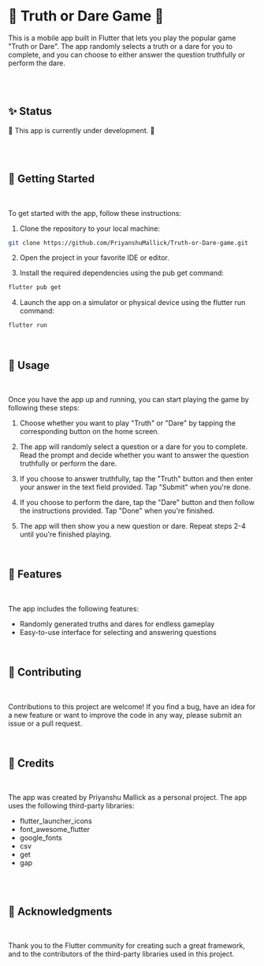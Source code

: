 # 🎲 Truth or Dare Game 🤫

This is a mobile app built in Flutter that lets you play the popular game "Truth or Dare". The app randomly selects a truth or a dare for you to complete, and you can choose to either answer the question truthfully or perform the dare.

<br/>
<br/>

## ✨ Status

🚧 This app is currently under development. 🚧

<br/>

<!-- ## 📱🎮 Installation

<br/>

To install the app, follow these instructions:

1. Download the executable file for your operating system from the [releases page](https://github.com/PriyanshuMallick/truth-or-dare-game/releases).

2. Double-click the downloaded file to install the app.

3. Launch the app. -->

<br/>

## 🚀 Getting Started

<br/>

To get started with the app, follow these instructions:

1. Clone the repository to your local machine:

```bash
git clone https://github.com/PriyanshuMallick/Truth-or-Dare-game.git
```

2. Open the project in your favorite IDE or editor.

3. Install the required dependencies using the pub get command:

```bash
flutter pub get
```

4. Launch the app on a simulator or physical device using the flutter run command:

```bash
flutter run
```

<br/>

## 🌟 Usage

<br/>

Once you have the app up and running, you can start playing the game by following these steps:

1. Choose whether you want to play "Truth" or "Dare" by tapping the corresponding button on the home screen.

2. The app will randomly select a question or a dare for you to complete. Read the prompt and decide whether you want to answer the question truthfully or perform the dare.

3. If you choose to answer truthfully, tap the "Truth" button and then enter your answer in the text field provided. Tap "Submit" when you're done.

4. If you choose to perform the dare, tap the "Dare" button and then follow the instructions provided. Tap "Done" when you're finished.

5. The app will then show you a new question or dare. Repeat steps 2-4 until you're finished playing.

<br/>

## 🎯 Features

<br/>

The app includes the following features:

- Randomly generated truths and dares for endless gameplay
- Easy-to-use interface for selecting and answering questions
<!-- - Score tracking to keep track of your progress -->

<br/>

## 🤝 Contributing

<br/>

Contributions to this project are welcome! If you find a bug, have an idea for a new feature or want to improve the code in any way, please submit an issue or a pull request.

<br/>

## 👏 Credits

<br/>

The app was created by Priyanshu Mallick as a personal project. The app uses the following third-party libraries:

- flutter_launcher_icons
- font_awesome_flutter
- google_fonts
- csv
- get
- gap

<br/>

<!-- ## License

<br/>

This project is licensed under the License - see the LICENSE file for details. -->

<br/>

## 🙏 Acknowledgments

<br/>

Thank you to the Flutter community for creating such a great framework, and to the contributors of the third-party libraries used in this project.
